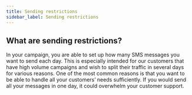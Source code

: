 ```yaml
---
title: Sending restrictions
sidebar_label: Sending restrictions
---
```


## What are sending restrictions?
In your campaign, you are able to set up how many SMS messages you want to send each day. This is especially intended for our customers that have high volume campaigns and wish to split their traffic in several days for various reasons. 
One of the most common reasons is that you want to be able to handle all your customers’ needs sufficiently. If you would send all your messages in one day, it could overwhelm your customer support.
